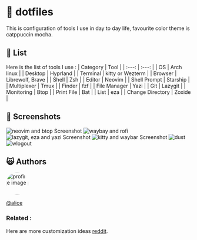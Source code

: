 # 📁 dotfiles

This is configuration of tools I use in day to day life, favourite color theme is catppuccin mocha.

## 🍔 List

Here is the list of tools I use :
| Category | Tool |
| :---: | :---: |
| OS | Arch linux |
| Desktop | Hyprland |
| Terminal | kitty or Wezterm |
| Browser | Librewolf, Brave |
| Shell | Zsh |
| Editor | Neovim |
| Shell Prompt | Starship |
| Multiplexer | Tmux |
| Finder | fzf |
| File Manager | Yazi |
| Git | Lazygit |
| Monitoring | Btop |
| Print File | Bat |
| List | eza |
| Change Directory | Zoxide |

## 🎦 Screenshots

![neovim and btop Screenshot](https://res.cloudinary.com/dljmvvlte/image/upload/q_auto,f_auto,w_1900/v1749569544/nvim_btop_rxdlks.png)
![waybay and rofi](https://res.cloudinary.com/dljmvvlte/image/upload/v1749568674/rofi_fqimct.png)
![lazygit, eza and yazi Screenshot](https://res.cloudinary.com/dljmvvlte/image/upload/q_auto,f_auto,w_1900/v1749569539/lazygit_eza_yazi_dok5fg.png)
![kitty and waybar Screenshot](https://res.cloudinary.com/dljmvvlte/image/upload/v1749568671/waybar_kitty_starship_oooldm.png)
![dust](https://res.cloudinary.com/dljmvvlte/image/upload/v1749568666/dunst_volume_of1b3q.png)
![wlogout](https://res.cloudinary.com/dljmvvlte/image/upload/v1749569683/wlogout_d8f3y5.png)

## 🙀 Authors

<div>
  <img src ="https://avatars.githubusercontent.com/u/110894199?v=4" alt = "profile image" style = "width:60px; height:60px; border-radius: 50%; "/>
</div>

[@alice](https://www.github.com/alice46878)

### Related :

Here are more customization ideas
[reddit](https://www.reddit.com/r/unixporn/).

